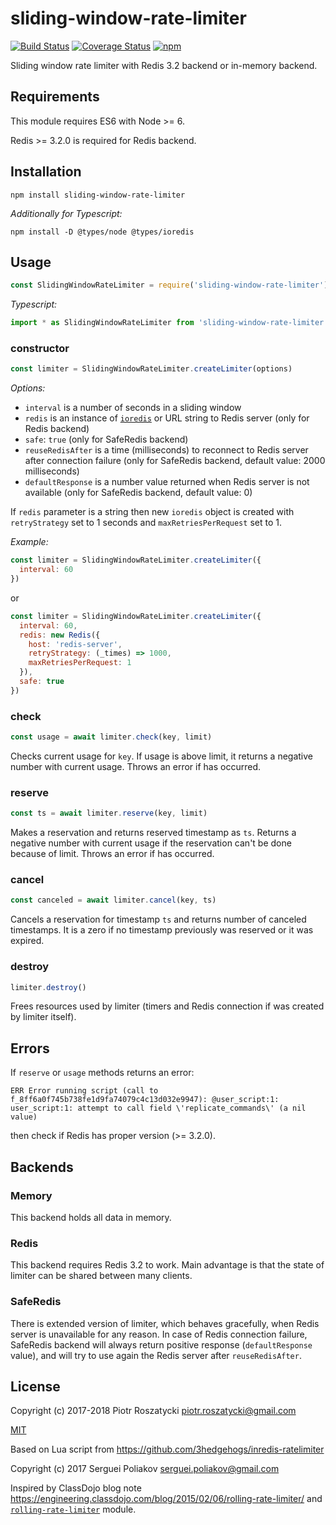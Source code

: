 # sliding-window-rate-limiter

<!-- markdownlint-disable MD013 -->
[![Build Status](https://secure.travis-ci.org/dex4er/js-sliding-window-rate-limiter.svg)](http://travis-ci.org/dex4er/js-sliding-window-rate-limiter) [![Coverage Status](https://coveralls.io/repos/github/dex4er/js-sliding-window-rate-limiter/badge.svg)](https://coveralls.io/github/dex4er/js-sliding-window-rate-limiter) [![npm](https://img.shields.io/npm/v/sliding-window-rate-limiter.svg)](https://www.npmjs.com/package/sliding-window-rate-limiter)
<!-- markdownlint-enable MD013 -->

Sliding window rate limiter with Redis 3.2 backend or in-memory backend.

## Requirements

This module requires ES6 with Node >= 6.

Redis >= 3.2.0 is required for Redis backend.

## Installation

```shell
npm install sliding-window-rate-limiter
```

_Additionally for Typescript:_

```shell
npm install -D @types/node @types/ioredis
```

## Usage

```js
const SlidingWindowRateLimiter = require('sliding-window-rate-limiter')
```

_Typescript:_

```ts
import * as SlidingWindowRateLimiter from 'sliding-window-rate-limiter'
```

### constructor

```js
const limiter = SlidingWindowRateLimiter.createLimiter(options)
```

_Options:_

* `interval` is a number of seconds in a sliding window
* `redis` is an instance of [`ioredis`](https://www.npmjs.com/package/ioredis)
  or URL string to Redis server (only for Redis backend)
* `safe`: `true` (only for SafeRedis backend)
* `reuseRedisAfter` is a time (milliseconds) to reconnect to Redis server
  after connection failure (only for SafeRedis backend, default value: 2000
  milliseconds)
* `defaultResponse` is a number value returned when Redis server is not
  available (only for SafeRedis backend, default value: 0)

If `redis` parameter is a string then new `ioredis` object is created with
`retryStrategy` set to 1 seconds and `maxRetriesPerRequest` set to 1.

_Example:_

```js
const limiter = SlidingWindowRateLimiter.createLimiter({
  interval: 60
})
```

or

```js
const limiter = SlidingWindowRateLimiter.createLimiter({
  interval: 60,
  redis: new Redis({
    host: 'redis-server',
    retryStrategy: (_times) => 1000,
    maxRetriesPerRequest: 1
  }),
  safe: true
})
```

### check

```js
const usage = await limiter.check(key, limit)
```

Checks current usage for `key`. If usage is above limit, it returns a negative
number with current usage. Throws an error if has occurred.

### reserve

```js
const ts = await limiter.reserve(key, limit)
```

Makes a reservation and returns reserved timestamp as `ts`. Returns a negative
number with current usage if the reservation can't be done because of limit.
Throws an error if has occurred.

### cancel

```js
const canceled = await limiter.cancel(key, ts)
```

Cancels a reservation for timestamp `ts` and returns number of canceled
timestamps. It is a zero if no timestamp previously was reserved or it was
expired.

### destroy

```js
limiter.destroy()
```

Frees resources used by limiter (timers and Redis connection if was created by
limiter itself).

## Errors

If `reserve` or `usage` methods returns an error:

<!-- markdownlint-disable MD013 -->

```console
ERR Error running script (call to f_8ff6a0f745b738fe1d9fa74079c4c13d032e9947): @user_script:1: user_script:1: attempt to call field \'replicate_commands\' (a nil value)
```

<!-- markdownlint-enable MD013 -->

then check if Redis has proper version (>= 3.2.0).

## Backends

### Memory

This backend holds all data in memory.

### Redis

This backend requires Redis 3.2 to work. Main advantage is that the state of
limiter can be shared between many clients.

### SafeRedis

There is extended version of limiter, which behaves gracefully, when Redis
server is unavailable for any reason. In case of Redis connection failure,
SafeRedis backend will always return positive response (`defaultResponse`
value), and will try to use again the Redis server after `reuseRedisAfter`.

## License

Copyright (c) 2017-2018 Piotr Roszatycki <piotr.roszatycki@gmail.com>

[MIT](https://opensource.org/licenses/MIT)

Based on Lua script from <https://github.com/3hedgehogs/inredis-ratelimiter>

Copyright (c) 2017 Serguei Poliakov <serguei.poliakov@gmail.com>

Inspired by ClassDojo blog note
<https://engineering.classdojo.com/blog/2015/02/06/rolling-rate-limiter/> and
[`rolling-rate-limiter`](https://www.npmjs.com/package/rolling-rate-limiter)
module.
